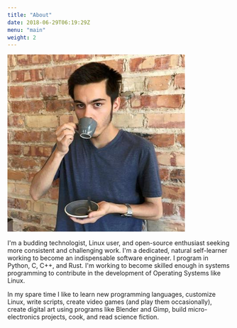 ```yaml
---
title: "About"
date: 2018-06-29T06:19:29Z
menu: "main"
weight: 2
---
```


![](/static/img/portrait.jpg)
<img href="/static/img/portrait.jpg"/>

I'm a budding technologist, Linux user, and open-source enthusiast seeking more consistent and challenging work. I'm a dedicated, natural self-learner working to become an indispensable software engineer. I program in Python, C, C++, and Rust. I'm working to become skilled enough in systems programming to contribute in the development of Operating Systems like Linux.

In my spare time I like to learn new programming languages, customize Linux, write scripts, create video games (and play them occasionally), create digital art using programs like Blender and Gimp, build micro-electronics projects, cook, and read science fiction.
